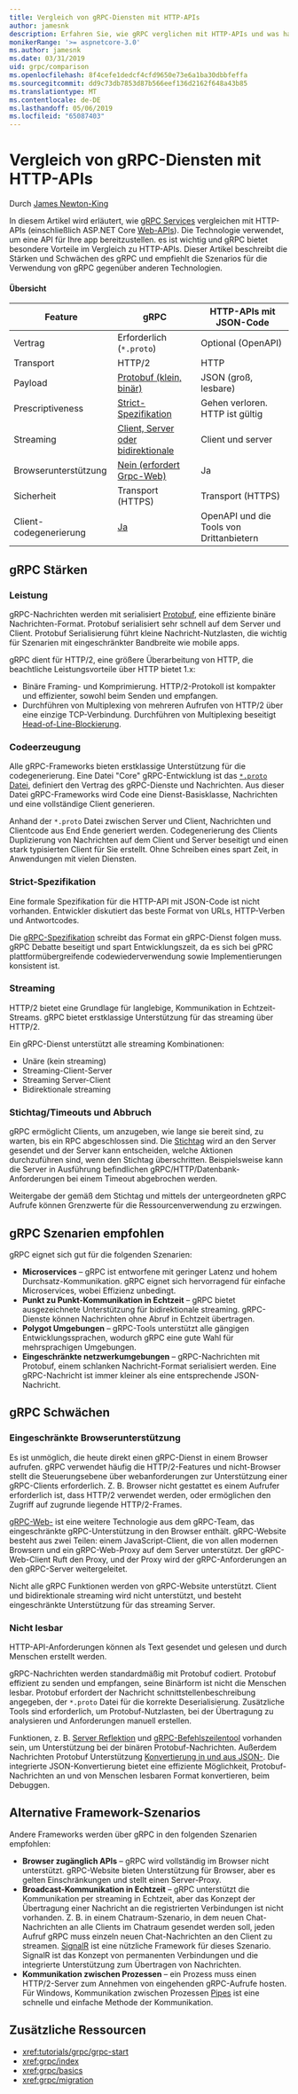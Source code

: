 ```yaml
---
title: Vergleich von gRPC-Diensten mit HTTP-APIs
author: jamesnk
description: Erfahren Sie, wie gRPC verglichen mit HTTP-APIs und was hat empfehlen Szenarien sind.
monikerRange: '>= aspnetcore-3.0'
ms.author: jamesnk
ms.date: 03/31/2019
uid: grpc/comparison
ms.openlocfilehash: 8f4cefe1dedcf4cfd9650e73e6a1ba30dbbfeffa
ms.sourcegitcommit: dd9c73db7853d87b566eef136d2162f648a43b85
ms.translationtype: MT
ms.contentlocale: de-DE
ms.lasthandoff: 05/06/2019
ms.locfileid: "65087403"
---
```

# <a name="comparing-grpc-services-with-http-apis"></a>Vergleich von gRPC-Diensten mit HTTP-APIs

Durch [James Newton-King](https://twitter.com/jamesnk)

In diesem Artikel wird erläutert, wie [gRPC Services](https://grpc.io/docs/guides/) vergleichen mit HTTP-APIs (einschließlich ASP.NET Core [Web-APIs](xref:web-api/index)). Die Technologie verwendet, um eine API für Ihre app bereitzustellen. es ist wichtig und gRPC bietet besondere Vorteile im Vergleich zu HTTP-APIs. Dieser Artikel beschreibt die Stärken und Schwächen des gRPC und empfiehlt die Szenarios für die Verwendung von gRPC gegenüber anderen Technologien.

#### <a name="overview"></a>Übersicht

|    Feature             |    gRPC                                                 |    HTTP-APIs mit JSON-Code                       |
|------------------------|---------------------------------------------------------|----------------------------------------------|
|    Vertrag            |    Erforderlich (`*.proto`)                                 |    Optional (OpenAPI)                        |
|    Transport           |    HTTP/2                                               |    HTTP                                      |
|    Payload             |    [Protobuf (klein, binär)](#performance)             |    JSON (groß, lesbare)              |
|    Prescriptiveness    |    [Strict-Spezifikation](#strict-specification)        |    Gehen verloren. HTTP ist gültig                  |
|    Streaming           |    [Client, Server oder bidirektionale](#streaming)         |    Client und server                            |
|    Browserunterstützung     |    [Nein (erfordert Grpc-Web)](#limited-browser-support)   |    Ja                                       |
|    Sicherheit            |    Transport (HTTPS)                                    |    Transport (HTTPS)                         |
|    Client-codegenerierung     |    [Ja](#code-generation)                              |    OpenAPI und die Tools von Drittanbietern             |

## <a name="grpc-strengths"></a>gRPC Stärken

### <a name="performance"></a>Leistung

gRPC-Nachrichten werden mit serialisiert [Protobuf](https://developers.google.com/protocol-buffers/docs/overview), eine effiziente binäre Nachrichten-Format. Protobuf serialisiert sehr schnell auf dem Server und Client. Protobuf Serialisierung führt kleine Nachricht-Nutzlasten, die wichtig für Szenarien mit eingeschränkter Bandbreite wie mobile apps.

gRPC dient für HTTP/2, eine größere Überarbeitung von HTTP, die beachtliche Leistungsvorteile über HTTP bietet 1.x:

* Binäre Framing- und Komprimierung. HTTP/2-Protokoll ist kompakter und effizienter, sowohl beim Senden und empfangen.
* Durchführen von Multiplexing von mehreren Aufrufen von HTTP/2 über eine einzige TCP-Verbindung. Durchführen von Multiplexing beseitigt [Head-of-Line-Blockierung](https://en.wikipedia.org/wiki/Head-of-line_blocking).

### <a name="code-generation"></a>Codeerzeugung

Alle gRPC-Frameworks bieten erstklassige Unterstützung für die codegenerierung. Eine Datei "Core" gRPC-Entwicklung ist das [ `*.proto` Datei](https://developers.google.com/protocol-buffers/docs/proto3), definiert den Vertrag des gRPC-Dienste und Nachrichten. Aus dieser Datei gRPC-Frameworks wird Code eine Dienst-Basisklasse, Nachrichten und eine vollständige Client generieren.

Anhand der `*.proto` Datei zwischen Server und Client, Nachrichten und Clientcode aus End Ende generiert werden. Codegenerierung des Clients Duplizierung von Nachrichten auf dem Client und Server beseitigt und einen stark typisierten Client für Sie erstellt. Ohne Schreiben eines spart Zeit, in Anwendungen mit vielen Diensten.

### <a name="strict-specification"></a>Strict-Spezifikation

Eine formale Spezifikation für die HTTP-API mit JSON-Code ist nicht vorhanden. Entwickler diskutiert das beste Format von URLs, HTTP-Verben und Antwortcodes.

Die [gRPC-Spezifikation](https://github.com/grpc/grpc/blob/master/doc/PROTOCOL-HTTP2.md) schreibt das Format ein gRPC-Dienst folgen muss. gRPC Debatte beseitigt und spart Entwicklungszeit, da es sich bei gPRC plattformübergreifende codewiederverwendung sowie Implementierungen konsistent ist.

### <a name="streaming"></a>Streaming

HTTP/2 bietet eine Grundlage für langlebige, Kommunikation in Echtzeit-Streams. gRPC bietet erstklassige Unterstützung für das streaming über HTTP/2.

Ein gRPC-Dienst unterstützt alle streaming Kombinationen:

* Unäre (kein streaming)
* Streaming-Client-Server
* Streaming Server-Client
* Bidirektionale streaming

### <a name="deadlinetimeouts-and-cancellation"></a>Stichtag/Timeouts und Abbruch

gRPC ermöglicht Clients, um anzugeben, wie lange sie bereit sind, zu warten, bis ein RPC abgeschlossen sind. Die [Stichtag](https://grpc.io/blog/deadlines) wird an den Server gesendet und der Server kann entscheiden, welche Aktionen durchzuführen sind, wenn den Stichtag überschritten. Beispielsweise kann die Server in Ausführung befindlichen gRPC/HTTP/Datenbank-Anforderungen bei einem Timeout abgebrochen werden.

Weitergabe der gemäß dem Stichtag und mittels der untergeordneten gRPC Aufrufe können Grenzwerte für die Ressourcenverwendung zu erzwingen.

## <a name="grpc-recommended-scenarios"></a>gRPC Szenarien empfohlen

gRPC eignet sich gut für die folgenden Szenarien:

* **Microservices** &ndash; gRPC ist entworfene mit geringer Latenz und hohem Durchsatz-Kommunikation. gRPC eignet sich hervorragend für einfache Microservices, wobei Effizienz unbedingt.
* **Punkt zu Punkt-Kommunikation in Echtzeit** &ndash; gRPC bietet ausgezeichnete Unterstützung für bidirektionale streaming. gRPC-Dienste können Nachrichten ohne Abruf in Echtzeit übertragen.
* **Polygot Umgebungen** &ndash; gRPC-Tools unterstützt alle gängigen Entwicklungssprachen, wodurch gRPC eine gute Wahl für mehrsprachigen Umgebungen.
* **Eingeschränkte netzwerkumgebungen** &ndash; gRPC-Nachrichten mit Protobuf, einem schlanken Nachricht-Format serialisiert werden. Eine gRPC-Nachricht ist immer kleiner als eine entsprechende JSON-Nachricht.

## <a name="grpc-weaknesses"></a>gRPC Schwächen

### <a name="limited-browser-support"></a>Eingeschränkte Browserunterstützung

Es ist unmöglich, die heute direkt einen gRPC-Dienst in einem Browser aufrufen. gRPC verwendet häufig die HTTP/2-Features und nicht-Browser stellt die Steuerungsebene über webanforderungen zur Unterstützung einer gRPC-Clients erforderlich. Z. B. Browser nicht gestattet es einem Aufrufer erforderlich ist, dass HTTP/2 verwendet werden, oder ermöglichen den Zugriff auf zugrunde liegende HTTP/2-Frames.

[gRPC-Web-](https://grpc.io/docs/tutorials/basic/web.html) ist eine weitere Technologie aus dem gRPC-Team, das eingeschränkte gRPC-Unterstützung in den Browser enthält. gRPC-Website besteht aus zwei Teilen: einem JavaScript-Client, die von allen modernen Browsern und ein gRPC-Web-Proxy auf dem Server unterstützt. Der gRPC-Web-Client Ruft den Proxy, und der Proxy wird der gRPC-Anforderungen an den gRPC-Server weitergeleitet.

Nicht alle gRPC Funktionen werden von gRPC-Website unterstützt. Client und bidirektionale streaming wird nicht unterstützt, und besteht eingeschränkte Unterstützung für das streaming Server.

### <a name="not-human-readable"></a>Nicht lesbar

HTTP-API-Anforderungen können als Text gesendet und gelesen und durch Menschen erstellt werden.

gRPC-Nachrichten werden standardmäßig mit Protobuf codiert. Protobuf effizient zu senden und empfangen, seine Binärform ist nicht die Menschen lesbar. Protobuf erfordert der Nachricht schnittstellenbeschreibung angegeben, der `*.proto` Datei für die korrekte Deserialisierung. Zusätzliche Tools sind erforderlich, um Protobuf-Nutzlasten, bei der Übertragung zu analysieren und Anforderungen manuell erstellen.

Funktionen, z. B. [Server Reflektion](https://github.com/grpc/grpc/blob/master/doc/server-reflection.md) und [gRPC-Befehlszeilentool](https://github.com/grpc/grpc/blob/master/doc/command_line_tool.md) vorhanden sein, um Unterstützung bei der binären Protobuf-Nachrichten. Außerdem Nachrichten Protobuf Unterstützung [Konvertierung in und aus JSON-](https://developers.google.com/protocol-buffers/docs/proto3#json). Die integrierte JSON-Konvertierung bietet eine effiziente Möglichkeit, Protobuf-Nachrichten an und von Menschen lesbaren Format konvertieren, beim Debuggen.

## <a name="alternative-framework-scenarios"></a>Alternative Framework-Szenarios

Andere Frameworks werden über gRPC in den folgenden Szenarien empfohlen:

* **Browser zugänglich APIs** &ndash; gRPC wird vollständig im Browser nicht unterstützt. gRPC-Website bieten Unterstützung für Browser, aber es gelten Einschränkungen und stellt einen Server-Proxy.
* **Broadcast-Kommunikation in Echtzeit** &ndash; gRPC unterstützt die Kommunikation per streaming in Echtzeit, aber das Konzept der Übertragung einer Nachricht an die registrierten Verbindungen ist nicht vorhanden. Z. B. in einem Chatraum-Szenario, in dem neuen Chat-Nachrichten an alle Clients im Chatraum gesendet werden soll, jeden Aufruf gRPC muss einzeln neuen Chat-Nachrichten an den Client zu streamen. [SignalR](xref:signalr/introduction) ist eine nützliche Framework für dieses Szenario. SignalR ist das Konzept von permanenten Verbindungen und die integrierte Unterstützung zum Übertragen von Nachrichten.
* **Kommunikation zwischen Prozessen** &ndash; ein Prozess muss einen HTTP/2-Server zum Annehmen von eingehenden gRPC-Aufrufe hosten. Für Windows, Kommunikation zwischen Prozessen [Pipes](/dotnet/standard/io/pipe-operations) ist eine schnelle und einfache Methode der Kommunikation.

## <a name="additional-resources"></a>Zusätzliche Ressourcen

* <xref:tutorials/grpc/grpc-start>
* <xref:grpc/index>
* <xref:grpc/basics>
* <xref:grpc/migration>
